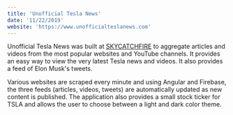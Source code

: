 ```yaml
---
title: 'Unofficial Tesla News'
date: '11/22/2019'
website: 'https://www.unofficialteslanews.com'
---
```


Unofficial Tesla News was built at [SKYCATCHFIRE](https://skycatchfire.com) to aggregate articles and videos from the most popular websites and YouTube channels. It provides an easy way to view the very latest Tesla news and videos. It also provides a feed of Elon Musk's tweets.

Various websites are scraped every minute and using Angular and Firebase, the three feeds (articles, videos, tweets) are automatically updated as new content is published. The application also provides a small stock ticker for TSLA and allows the user to choose between a light and dark color theme.